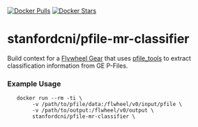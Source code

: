 [![Docker Pulls](https://img.shields.io/docker/pulls/stanfordcni/pfile-mr-classifier.svg)](https://hub.docker.com/r/stanfordcni/pfile-mr-classifier/)
[![Docker Stars](https://img.shields.io/docker/stars/stanfordcni/pfile-mr-classifier.svg)](https://hub.docker.com/r/stanfordcni/pfile-mr-classifier/)

# stanfordcni/pfile-mr-classifier
Build context for a [Flywheel Gear](https://github.com/flywheel-io/gears/tree/master/spec) that uses [pfile_tools](https://github.com/njvack/pfile-tools) to extract classification information from GE P-Files.

### Example Usage
```
   docker run --rm -ti \
        -v /path/to/pfile/data:/flwheel/v0/input/pfile \
        -v /path/to/output:/flwheel/v0/output \
        stanfordcni/pfile-mr-classifier \
```
